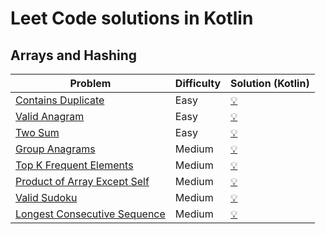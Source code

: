 # Leet Code solutions in Kotlin

## Arrays and Hashing

| Problem                                                                                     | Difficulty | Solution (Kotlin)                                                                          |
|---------------------------------------------------------------------------------------------|------------|--------------------------------------------------------------------------------------------|
| [Contains Duplicate](https://leetcode.com/problems/contains-duplicate/)                     | Easy       | [💡](https://github.com/agrison/leetcode/blob/main/problems/contains_duplicate/solution.kt) |
| [Valid Anagram](https://leetcode.com/problems/valid-anagram/)                               | Easy       | [💡](https://github.com/agrison/leetcode/blob/main/problems/valid_anagram/solution.kt)      |
| [Two Sum](https://leetcode.com/problems/two-sum/)                                           | Easy       | [💡](https://github.com/agrison/leetcode/blob/main/problems/two_sum/solution.kt)            |
| [Group Anagrams](https://leetcode.com/problems/group-anagrams/)                             | Medium     | [💡](https://github.com/agrison/leetcode/blob/main/problems/group_anagrams/solution.kt) |
| [Top K Frequent Elements](https://leetcode.com/problems/top-k-frequent-elements/)           | Medium     | [💡](https://github.com/agrison/leetcode/blob/main/problems/top_k_frequent_elements/solution.kt) |
| [Product of Array Except Self](https://leetcode.com/problems/product-of-array-except-self/) | Medium     | [💡](https://github.com/agrison/leetcode/blob/main/problems/product_of_array_except_self/solution.kt) |
| [Valid Sudoku](https://leetcode.com/problems/valid-sudoku/)                                 | Medium     | [💡](https://github.com/agrison/leetcode/blob/main/problems/valid_sudoku/solution.kt) |
| [Longest Consecutive Sequence](https://leetcode.com/problems/longest-consecutive-sequence/) | Medium     | [💡](https://github.com/agrison/leetcode/blob/main/problems/longest_consecutive_sequence/solution.kt) |
